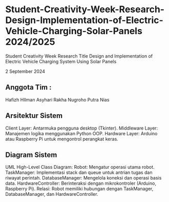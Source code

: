 # Student-Creativity-Week-Research-Design-Implementation-of-Electric-Vehicle-Charging-Solar-Panels 2024/2025
Student Creativity Week Research Title Design and Implementation of Electric Vehicle Charging System Using Solar Panels

2 September 2024 
## Anggota Tim :
Hafizh HIlman Asyhari
Rakha Nugroho
Putra Nias

## Arsitektur Sistem
Client Layer: Antarmuka pengguna desktop (Tkinter).
Middleware Layer: Manajemen logika menggunakan Python OOP.
Hardware Layer: Arduino atau Raspberry Pi untuk mengontrol perangkat keras.


## Diagram Sistem
UML High-Level
Class Diagram:
Robot: Mengatur operasi utama robot.
TaskManager: Implementasi stack dan queue untuk antrian tugas dan riwayat perintah.
DatabaseManager: Mengelola koneksi dan operasi basis data.
HardwareController: Berinteraksi dengan mikrokontroler (Arduino, Raspberry Pi).
Relasi:
Robot memiliki hubungan dengan TaskManager, DatabaseManager, dan HardwareController.
